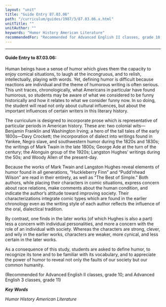 ```yaml
---
layout: "unit"
title: "Guide Entry 87.03.06"
path: "/curriculum/guides/1987/3/87.03.06.x.html"
unitTitle: ""
unitAuthor: ""
keywords: "Humor History American Literature"
recommendedFor: "Recommended for Advanced English II classes, grade 10; and Advanced English 3 classes, grade 11"
---
```

<body>
<hr/>
 <h4>
  Guide Entry to 87.03.06:
 </h4>
 Human beings have a sense of humor which gives them the capacity to enjoy comical situations, to laugh at the incongruous, and to relish, intellectually, playing with words. Yet, defining humor is difficult because reactions are individual and the theme of humorous writing is often serious. This unit traces, chronologically, what Americans in particular have found humorous, so students may be aware of what we considered to be funny historically and how it relates to what we consider funny now. In so doing, the student will read not only about cultural influences, but about the important influences of certain writers in this literary history.
 <p>
  The curriculum is designed to incorporate prose which is representative of particular periods in American history. These are: two colonial wits—Benjamin Franklin and Washington Irving; a hero of the tall tales of the early 1800s—Davy Crockett; the incorporation of dialect into writings found in Yankee, Negro slave, and southwestern humor during the 1820s and 1830s; the writings of Mark Twain in the late 1800s; George Ade at the turn of the century; the Alonguin group of the 1920s; Langston Hughes’ writings during the 50s; and Woody Allen of the present-day.
 </p>
 <p>
  Because the works of Mark Twain and Langston Hughes reveal elements of humor found in all generations, “Huckleberry Finn” and “Pudd’nhead Wilson” are read in their entirety, as well as “The Best of Simple.” Both authors, while placing their characters in comic situations, express concern about race relations, make comments about the human condition, and indicate the author’s attitude toward improving society. Their characterizations integrate comic types which are found in the earlier chronology even as the writing style of each author reflects the influence of the oral, dialectical tradition.
 </p>
 <p>
  By contrast, one finds in the later works (of which Hughes is also a part) less a concern with individual personalities, and more a concern with the role of an individual with society. Whereas the characters are strong, clever, and wily in the earlier works, characters are weaker, more cynical, and less certain in the later works.
 </p>
 <p>
  As a consequence of this study, students are asked to define humor, to recognize its tone and to be familiar with its vocabulary, and to appreciate the power of humor to reveal not only the faults of our society but our common humanity.
 </p>
 <p>
  (Recommended for Advanced English II classes, grade 10; and Advanced English 3 classes, grade 11)
 </p>
<p>
  <b>
   <i>
    Key Words
   </i>
  </b>
  <br/>
 </p>
 <p>
  <i>
   Humor History American Literature
  </i>
 </p>

</body>